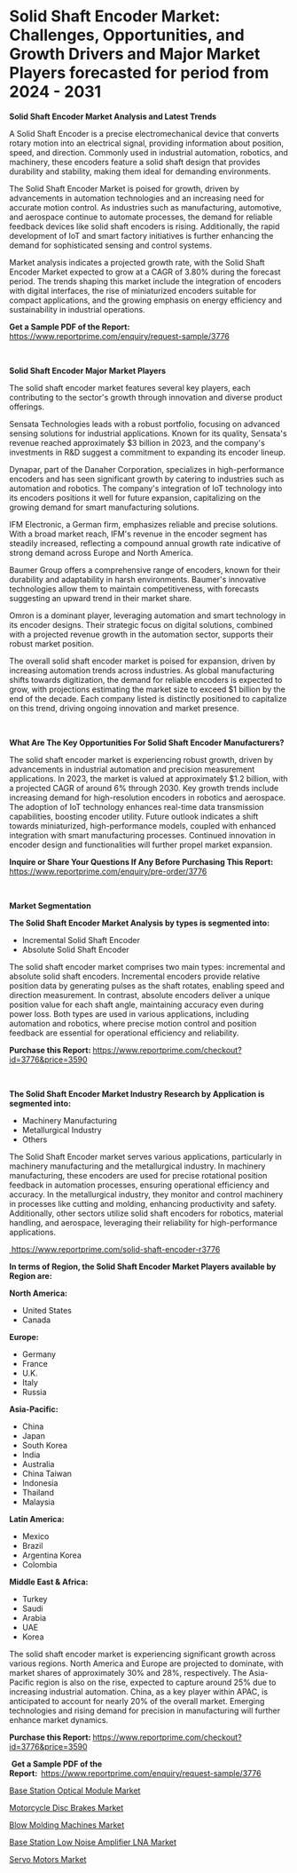 <p><h1>Solid Shaft Encoder Market: Challenges, Opportunities, and Growth Drivers and Major Market Players forecasted for period from 2024 - 2031</h1></p><p><strong>Solid Shaft Encoder Market Analysis and Latest Trends</strong></p>
<p><p>A Solid Shaft Encoder is a precise electromechanical device that converts rotary motion into an electrical signal, providing information about position, speed, and direction. Commonly used in industrial automation, robotics, and machinery, these encoders feature a solid shaft design that provides durability and stability, making them ideal for demanding environments.</p><p>The Solid Shaft Encoder Market is poised for growth, driven by advancements in automation technologies and an increasing need for accurate motion control. As industries such as manufacturing, automotive, and aerospace continue to automate processes, the demand for reliable feedback devices like solid shaft encoders is rising. Additionally, the rapid development of IoT and smart factory initiatives is further enhancing the demand for sophisticated sensing and control systems.</p><p>Market analysis indicates a projected growth rate, with the Solid Shaft Encoder Market expected to grow at a CAGR of 3.80% during the forecast period. The trends shaping this market include the integration of encoders with digital interfaces, the rise of miniaturized encoders suitable for compact applications, and the growing emphasis on energy efficiency and sustainability in industrial operations.</p></p>
<p><strong>Get a Sample PDF of the Report:&nbsp;</strong> <a href="https://www.reportprime.com/enquiry/request-sample/3776">https://www.reportprime.com/enquiry/request-sample/3776</a></p>
<p>&nbsp;</p>
<p><strong>Solid Shaft Encoder Major Market Players</strong></p>
<p><p>The solid shaft encoder market features several key players, each contributing to the sector's growth through innovation and diverse product offerings. </p><p>Sensata Technologies leads with a robust portfolio, focusing on advanced sensing solutions for industrial applications. Known for its quality, Sensata's revenue reached approximately $3 billion in 2023, and the company's investments in R&D suggest a commitment to expanding its encoder lineup.</p><p>Dynapar, part of the Danaher Corporation, specializes in high-performance encoders and has seen significant growth by catering to industries such as automation and robotics. The company's integration of IoT technology into its encoders positions it well for future expansion, capitalizing on the growing demand for smart manufacturing solutions.</p><p>IFM Electronic, a German firm, emphasizes reliable and precise solutions. With a broad market reach, IFM's revenue in the encoder segment has steadily increased, reflecting a compound annual growth rate indicative of strong demand across Europe and North America.</p><p>Baumer Group offers a comprehensive range of encoders, known for their durability and adaptability in harsh environments. Baumer's innovative technologies allow them to maintain competitiveness, with forecasts suggesting an upward trend in their market share.</p><p>Omron is a dominant player, leveraging automation and smart technology in its encoder designs. Their strategic focus on digital solutions, combined with a projected revenue growth in the automation sector, supports their robust market position.</p><p>The overall solid shaft encoder market is poised for expansion, driven by increasing automation trends across industries. As global manufacturing shifts towards digitization, the demand for reliable encoders is expected to grow, with projections estimating the market size to exceed $1 billion by the end of the decade. Each company listed is distinctly positioned to capitalize on this trend, driving ongoing innovation and market presence.</p></p>
<p>&nbsp;</p>
<p><strong>What Are The Key Opportunities For Solid Shaft Encoder Manufacturers?</strong></p>
<p><p>The solid shaft encoder market is experiencing robust growth, driven by advancements in industrial automation and precision measurement applications. In 2023, the market is valued at approximately $1.2 billion, with a projected CAGR of around 6% through 2030. Key growth trends include increasing demand for high-resolution encoders in robotics and aerospace. The adoption of IoT technology enhances real-time data transmission capabilities, boosting encoder utility. Future outlook indicates a shift towards miniaturized, high-performance models, coupled with enhanced integration with smart manufacturing processes. Continued innovation in encoder design and functionalities will further propel market expansion.</p></p>
<p><strong>Inquire or Share Your Questions If Any Before Purchasing This Report:</strong> <a href="https://www.reportprime.com/enquiry/pre-order/3776">https://www.reportprime.com/enquiry/pre-order/3776</a></p>
<p>&nbsp;</p>
<p><strong>Market Segmentation</strong></p>
<p><strong>The Solid Shaft Encoder Market Analysis by types is segmented into:</strong></p>
<p><ul><li>Incremental Solid Shaft Encoder</li><li>Absolute Solid Shaft Encoder</li></ul></p>
<p><p>The solid shaft encoder market comprises two main types: incremental and absolute solid shaft encoders. Incremental encoders provide relative position data by generating pulses as the shaft rotates, enabling speed and direction measurement. In contrast, absolute encoders deliver a unique position value for each shaft angle, maintaining accuracy even during power loss. Both types are used in various applications, including automation and robotics, where precise motion control and position feedback are essential for operational efficiency and reliability.</p></p>
<p><strong>Purchase this Report:&nbsp;</strong><a href="https://www.reportprime.com/checkout?id=3776&price=3590">https://www.reportprime.com/checkout?id=3776&price=3590</a></p>
<p>&nbsp;</p>
<p><strong>The Solid Shaft Encoder Market Industry Research by Application is segmented into:</strong></p>
<p><ul><li>Machinery Manufacturing</li><li>Metallurgical Industry</li><li>Others</li></ul></p>
<p><p>The Solid Shaft Encoder market serves various applications, particularly in machinery manufacturing and the metallurgical industry. In machinery manufacturing, these encoders are used for precise rotational position feedback in automation processes, ensuring operational efficiency and accuracy. In the metallurgical industry, they monitor and control machinery in processes like cutting and molding, enhancing productivity and safety. Additionally, other sectors utilize solid shaft encoders for robotics, material handling, and aerospace, leveraging their reliability for high-performance applications.</p></p>
<p><a href="https://www.reportprime.com/solid-shaft-encoder-r3776">&nbsp;https://www.reportprime.com/solid-shaft-encoder-r3776</a></p>
<p><strong>In terms of Region, the Solid Shaft Encoder Market Players available by Region are:</strong></p>
<p>
    <p> <strong> North America: </strong>
        <ul>
            <li>United States</li>
            <li>Canada</li>
        </ul>
        </p> 
    <p> <strong> Europe: </strong>
        <ul>
            <li>Germany</li>
            <li>France</li>
            <li>U.K.</li>
            <li>Italy</li>
            <li>Russia</li>
        </ul>
        </p> 
    <p> <strong> Asia-Pacific: </strong>
        <ul>
            <li>China</li>
            <li>Japan</li>
            <li>South Korea</li>
            <li>India</li>
            <li>Australia</li>
            <li>China Taiwan</li>
            <li>Indonesia</li>
            <li>Thailand</li>
            <li>Malaysia</li>
        </ul>
        </p> 
    <p> <strong> Latin America: </strong>
        <ul>
            <li>Mexico</li>
            <li>Brazil</li>
            <li>Argentina Korea</li>
            <li>Colombia</li>
        </ul>
        </p> 
    <p> <strong> Middle East & Africa: </strong>
        <ul>
            <li>Turkey</li>
            <li>Saudi</li>
            <li>Arabia</li>
            <li>UAE</li>
            <li>Korea</li>
        </ul>
    </p>
    </p>
<p><p>The solid shaft encoder market is experiencing significant growth across various regions. North America and Europe are projected to dominate, with market shares of approximately 30% and 28%, respectively. The Asia-Pacific region is also on the rise, expected to capture around 25% due to increasing industrial automation. China, as a key player within APAC, is anticipated to account for nearly 20% of the overall market. Emerging technologies and rising demand for precision in manufacturing will further enhance market dynamics.</p></p>
<p><strong>Purchase this Report: </strong><a href="https://www.reportprime.com/checkout?id=3776&price=3590">https://www.reportprime.com/checkout?id=3776&price=3590</a></p>
<p>&nbsp;<strong>Get a Sample PDF of the Report:&nbsp;&nbsp;</strong><a href="https://www.reportprime.com/enquiry/request-sample/3776">https://www.reportprime.com/enquiry/request-sample/3776</a></p>
<p><strong></strong></p>
<p><p><a href="https://github.com/Krish2023na/Market-Research-Report-List-6/blob/main/base-station-optical-module-market.md">Base Station Optical Module Market</a></p><p><a href="https://issuu.com/reportprime-2/docs/motorcycle-disc-brakes-market-size-_854d1ed2138692">Motorcycle Disc Brakes Market</a></p><p><a href="https://www.linkedin.com/pulse/what-driving-global-blow-molding-machines-market-dive-trends-zqxbf?trackingId=8nJf%2FIJ6QKWHr4uUWX4nJA%3D%3D">Blow Molding Machines Market</a></p><p><a href="https://github.com/bmorecock/Market-Research-Report-List-5/blob/main/base-station-low-noise-amplifier-lna-market.md">Base Station Low Noise Amplifier LNA Market</a></p><p><a href="https://www.linkedin.com/pulse/future-innovation-global-servo-motors-market-growth-opportunities-bbtdf?trackingId=ErRtQpaWR2WBPRg8caBLCQ%3D%3D">Servo Motors Market</a></p></p>
